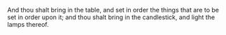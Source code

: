 And thou shalt bring in the table, and set in order the things that are to be set in order upon it; and thou shalt bring in the candlestick, and light the lamps thereof.
